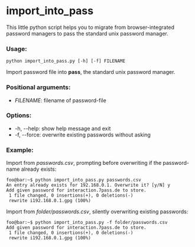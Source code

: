 # import_into_pass
This little python script helps you to migrate from browser-integrated password managers to pass the standard unix password manager.

### Usage:
```shell
python import_into_pass.py [-h] [-f] FILENAME
```

Import password file into **pass**, the standard unix password manager.

### Positional arguments:
- *FILENAME*: filename of password-file


### Options:
-   -h, --help:   show help message and exit
-   -f, --force:  overwrite existing passwords without asking

### Example:
Import from *passwords.csv*, prompting before overwriting if the password-name already exists:
```console
foo@bar:~$ python import_into_pass.py passwords.csv
An entry already exists for 192.168.0.1. Overwrite it? [y/N] y
Add given password for interaction.7pass.de to store.
 1 file changed, 0 insertions(+), 0 deletions(-)
 rewrite i192.168.0.1.gpg (100%)
```
Import from *folder/passwords.csv*, silently overwriting existing passwords:
```console
foo@bar:~$ python import_into_pass.py -f folder/passwords.csv
Add given password for interaction.7pass.de to store.
 1 file changed, 0 insertions(+), 0 deletions(-)
 rewrite i192.168.0.1.gpg (100%)
```
